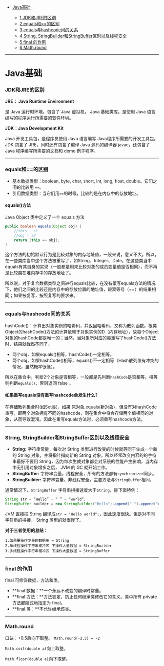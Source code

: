 * [Java基础](#Java基础)

    * [1 JDK和JRE的区别](#JDK和JRE的区别)
    * [2 equals和==的区别](#equals和==的区别)
    * [3 equals与hashcode间的关系](#equals与hashcode间的关系)
    * [4 String, StringBuilder和StringBuffer区别以及线程安全](#String,-StringBuilder和StringBuffer区别以及线程安全)
    * [5 final 的作用](#final-的作用)
    * [6 Math.round](#Math.round)

    

----------------------------

# Java基础

### JDK和JRE的区别

**JRE： Java Runtime Environment**

是 Java 运行时环境，包含了 Java 虚拟机， Java 基础类库。是使用 Java 语言编写的程序运行所需要的软件环境。

**JDK：Java Development Kit** 

Java 开发工具包，是程序员使用 Java 语言编写 Java程序所需要的开发工具包。JDK 包含了 JRE，同时还有包含了编译 Java 源码的编译器 javac，还包含了 Java 程序编写所需要的文档和 demo 例子程序。

----------------------

### equals和==的区别

- 基本数据类型：boolean, byte, char, short, int, long, float, double。它们之间的比较用 `==`。
- 引用数据类型：当它们用`==`的时候，比较的是在内存中的存放地址。

#### equals()方法
Java Object 类中定义了一个 equals 方法
```java
public boolean equals(Object obj) {
    //this - s1
    //obj - s2
    return (this == obj);
}
```
这个方法的初始默认行为是比较对象的内存地址值，一般来说，意义不大。所以，在一些类库当中这个方法被重写了，如String、Integer、Date。在这些类当中equals有其自身的实现（一般都是用来比较对象的成员变量值是否相同），而不再是比较类在堆内存中的存放地址了。

所以说，对于复合数据类型之间进行equals比较，在没有覆写equals方法的情况下，他们之间的比较还是内存中的存放位置的地址值，跟双等号（==）的结果相同；如果被复写，按照复写的要求来。

--------------------

### equals与hashcode间的关系
hashCode()：计算出对象实例的哈希码，并返回哈希码，又称为散列函数。根类Object的hashCode()方法的计算依赖于对象实例的D（内存地址），故每个Object对象的hashCode都是唯一的；当然，当对象所对应的类重写了hashCode()方法时，结果就截然不同了。

- 两个obj，如果equals()相等，hashCode()一定相等。
- 两个obj，如果hashCode()相等，equals()不一定相等（Hash散列值有冲突的情况，虽然概率很低）。

所以在集合中，判断2个对象是否相等，一般都是先判断`hashCode`是否相等，相等则判断`equals()`，否则返回 false 。

#### 如果重写equals没有重写hashcode会发生什么?
 在存储散列集合时(如Set类)，如果 原对象.equals(新对象)，但没有对hashCode重写，即两个对象拥有不同的hashcode，则在集合中将会存储两个值相同的对象，从而导致混淆。因此在重写equals方法时，必须重写hashcode方法。

--------------------

### String, StringBuilder和StringBuffer区别以及线程安全
- **String:** 字符串常量，每次对 String 类型进行改变的时候就等同于生成一个新的 String 对象，并将指针指向新的 String 对象。所以经常改变内容的的字符串最好不要用 String，因为每次生成对象都会对系统的性能产生影响，当内存中无引用对象增多之后， JVM 的 GC 就开始工作。
- **StringBuffer:** 字符串变量，线程安全，所有的方法都有`synchronized`同步。
- **StringBuilder:** 字符串变量，非线程安全，主要方法与`StringBuffer`相同，

通常情况下，`StringBuffer` 字符串拼接速度大于`String`，除下面特例：
```java
String str = “Hello” + “ ” + “world”;
StringBuffer builder = new StringBuilder("Hello").append(" ").append("world");
```
JVM 直接把 String 翻译成`str = "Hello world";`，因此速度很快。但是对不同字符串的拼接， String 类型的就很慢了。

**对于三者使用的总结：**

    1.如果要操作少量的数据用 = String
    2.单线程操作字符串缓冲区 下操作大量数据 = StringBuilder
    3.多线程操作字符串缓冲区 下操作大量数据 = StringBuffer

-------------------

### final 的作用

final 可修饰数据、方法和类。

- **final 数据：**一个永远不改变的编译时常量。
- **final 方法：**方法锁定，防止任何继承类修改它的含义。类中所有 private 方法都隐式地指定为 final。
- **final 类：**不允许继承该类。

-----------------------------------

### Math.round

口诀：+0.5后向下取整。	`Math.round(-2.5) = -2`

`Math.ceil(double a)`向上取整。

`Math.floor(double a)`向下取整。

